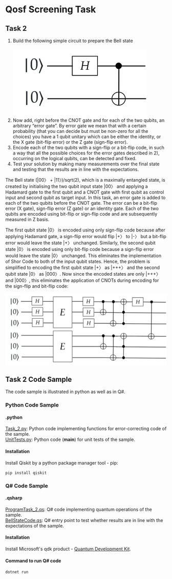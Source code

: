 # Qosf Screening Task 
## Task 2
1) Build the following simple circuit to prepare the Bell state <br/><br/> 
![BellStateCircuit](images/img1.png)
2) Now add, right before the CNOT gate and for each of the two qubits, an arbitrary “error gate”. By error gate we mean that with a certain probability (that you can decide but      must be non-zero for all the choices) you have a 1 qubit unitary which can be either the identity, or the X gate (bit-flip error) or the Z gate (sign-flip error).
3) Encode each of the two qubits with a sign-flip or a bit-flip code, in such a way that all the possible choices for the error gates described in 2), occurring on the logical        qubits, can be detected and fixed.
4) Test your solution by making many measurements over the final state and testing that the results are in line with the expectations.

The Bell state (|00〉 + |11〉)/sqrt(2), which is a maximally entangled state, is created by initialising
the two qubit input state |00〉 and applying a Hadamard gate to the first qubit and a CNOT gate with 
first qubit as control input and second qubit as target input. In this task, an error gate is added to
each of the two qubits before the CNOT gate. The error can be a bit-flip error (X gate), sign-flip 
error (Z gate) or an identity gate. Each of the two qubits are encoded using bit-flip or sign-flip code
and are subsequently measured in Z basis.

The first qubit state |0〉 is encoded using only sign-flip code because after applying Hadamard gate, a sign-flip error
would flip |+〉 to |-〉 but a bit-flip error would leave the state |+〉 unchanged. Similarly, the second qubit state |0〉 
is encoded using only bit-flip code because a sign-flip error would leave the state |0〉 unchanged. This eliminates the 
implementation of Shor Code to both of the input qubit states. Hence, the problem is simplified to encoding the 
first qubit state |+〉 as |+++〉 and the second qubit state |0〉 as |000〉. Now since the encoded states are only |+++〉
and |000〉, this eliminates the application of CNOTs during encoding for the sign-flip and bit-flip code:<br/><br/>
![BellStateCircuitWithError](images/img2.png)

## Task 2 Code Sample
The code sample is illustrated in python as well as in Q#.
### Python Code Sample 
#### .python

[Task_2.py](): Python code implementing functions for error-correcting code of the sample.<br/>
[UnitTests.py](): Python code (__main__) for unit tests of the sample. <br/>

#### Installation 

Install Qiskit by a python package manager tool - pip: <br/> 
```
pip install qiskit
```

### Q# Code Sample

#### .qsharp

[ProgramTask_2.qs](): Q# code implementing quantum operations of the sample.<br/>
[BellStateCode.qs](): Q# entry point to test whether results are in line with the expectations of the sample.<br/>

#### Installation

Install Microsoft's qdk product - [Quantum Development Kit](https://docs.microsoft.com/en-us/azure/quantum/install-overview-qdk).

#### Command to run Q# code
```
dotnet run
```

